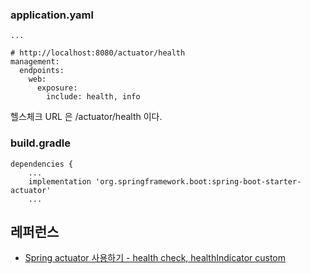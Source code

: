 ### application.yaml ###
```
...

# http://localhost:8080/actuator/health
management:
  endpoints:
    web:
      exposure:
        include: health, info
```
헬스체크 URL 은 /actuator/health 이다. 

### build.gradle ###
```
dependencies {
	...
	implementation 'org.springframework.boot:spring-boot-starter-actuator'
	...
```

## 레퍼런스 ##

* [Spring actuator 사용하기 - health check, healthIndicator custom](https://truehong.tistory.com/124)
